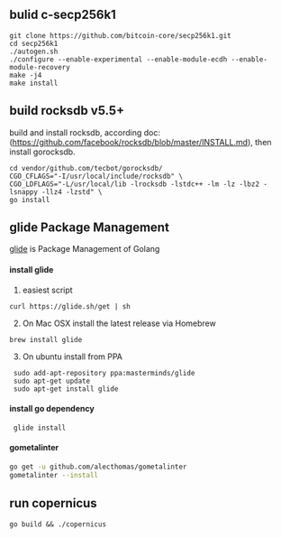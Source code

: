 
## bulid c-secp256k1
```
git clone https://github.com/bitcoin-core/secp256k1.git
cd secp256k1 
./autogen.sh
./configure --enable-experimental --enable-module-ecdh --enable-module-recovery 
make -j4 
make install
```

## build rocksdb v5.5+

build and install rocksdb, according doc: (https://github.com/facebook/rocksdb/blob/master/INSTALL.md), then
install  gorocksdb.

```
cd vendor/github.com/tecbot/gorocksdb/
CGO_CFLAGS="-I/usr/local/include/rocksdb" \
CGO_LDFLAGS="-L/usr/local/lib -lrocksdb -lstdc++ -lm -lz -lbz2 -lsnappy -llz4 -lzstd" \
go install
```

## glide Package Management 
[glide](https://github.com/Masterminds/glide) is Package Management of Golang

#### install glide
1. easiest script
 ```
 curl https://glide.sh/get | sh
 ```
2. On Mac OSX install the latest release via Homebrew
 ```
 brew install glide
 ```
 3. On ubuntu install from PPA
```
 sudo add-apt-repository ppa:masterminds/glide 
 sudo apt-get update
 sudo apt-get install glide
```
   
#### install go dependency
```
 glide install
```

#### gometalinter
```bash
go get -u github.com/alecthomas/gometalinter
gometalinter --install
```

## run copernicus

```
go build && ./copernicus
```
